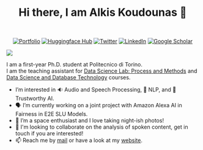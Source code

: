 <h1 align="center">
  Hi there, I am Alkis Koudounas 👋
</h1>

<br/>

<p align="center">
  <a href="https://koudounasalkis.github.io/"><img alt="Portfolio" title="Portfolio" src="https://img.shields.io/badge/portfolio-2219E7.svg?&style=for-the-badge&logoColor=white"></a>
  <a href="https://huggingface.co/alkiskoudounas"><img alt="Huggingface Hub" title="Huggingface Hub" src="https://tinyurl.com/hf-shield"></a>
  <a href="https://twitter.com/AlkisKoudounas"><img alt="Twitter" title="Twitter" src="https://img.shields.io/badge/Twitter-1DA1F2?style=for-the-badge&logo=twitter&logoColor=white"/></a>
  <a href="https://www.linkedin.com/in/alkis-koudounas/"><img alt="LinkedIn" title="LinkedIn"src="https://img.shields.io/badge/linkedin-%230077B5.svg?&style=for-the-badge&logo=linkedin&logoColor=white"></a>
  <a href="https://scholar.google.com/citations?user=4-jqTdYAAAAJ&hl=it"><img alt="Google Scholar" title="Google Scholar"src="https://img.shields.io/badge/scholar-77a9fa.svg?&style=for-the-badge&logo=google-scholar&logoColor=white"></a>
</p>

<a href="https://github.com/404"><img src="https://user-images.githubusercontent.com/73097560/115834477-dbab4500-a447-11eb-908a-139a6edaec5c.gif"></a>



I am a first-year Ph.D. student at Politecnico di Torino.  
I am the teaching assistant for [Data Science Lab: Process and Methods](https://dbdmg.polito.it/dbdmg_web/index.php/2022/09/26/data-science-lab-process-and-methods-2022-23/) and [Data Science and Database Technology](https://dbdmg.polito.it/dbdmg_web/index.php/2022/09/27/data-science-e-tecnologie-per-le-basi-di-dati-2022-2023/) courses.


- I’m interested in 🔉 Audio and Speech Processing, 📝 NLP, and 🔬 Trustworthy AI.
- 🗣️ I’m currently working on a joint project with Amazon Alexa AI in Fairness in E2E SLU Models.
- 🔭 I’m a space enthusiast and I love taking night-ish photos!
- 💬 I'm looking to collaborate on the analysis of spoken content, get in touch if you are interested!
- 📫 Reach me by [mail](alkis.koudounas@polito.it) or have a look at my [website](https://koudounasalkis.github.io/).

<!--
**koudounasalkis/koudounasalkis** is a ✨ _special_ ✨ repository because its `README.md` (this file) appears on your GitHub profile.
-->
